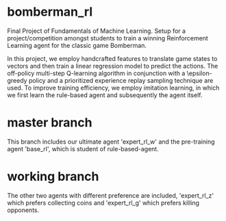 # bomberman_rl
Final Project of Fundamentals of Machine Learning. Setup for a project/competition amongst students to train a winning Reinforcement Learning agent for the classic game Bomberman.

In this project, we employ handcrafted features to translate game states to vectors and then train a linear regression model to predict the actions. The off-policy multi-step Q-learning algorithm in conjunction with a \epsilon-greedy policy and a prioritized experience replay sampling technique are used. To improve training efficiency, we employ imitation learning, in which we first learn the rule-based agent and subsequently the agent itself.

# master branch
This branch includes our ultimate agent 'expert_rl_w' and the pre-training agent 'base_rl', which is student of rule-based-agent. 

# working branch
The other two agents with different preference are included, 'expert_rl_z' which prefers collecting coins and 'expert_rl_g' which prefers killing opponents.
